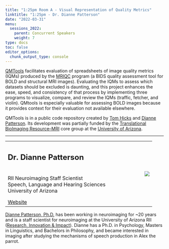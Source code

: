 ```yaml
---
title: "1:25pm Room A - Visual Representation of Quality Metrics"
linktitle: "1:25pm - Dr. Dianne Patterson"
date: "2022-03-31"
menu:
  sessions_2022:
    parent: Concurrent Speakers
    weight: 7
type: docs
toc: false
editor_options:
  chunk_output_type: console
---
```


<p><a href="https://github.com/hickst/qmtools">QMTools</a> facilitates evaluation of spreadsheets of image quality metrics (IQMs) produced by the <a href="https://github.com/poldracklab/mriqc">MRIQC</a> program (a BIDS quality assessment tool for BOLD and structural MRI images). Evaluating the IQMs to assess which datasets should be excluded is daunting, and this project enhances the ease, speed, and consistency of that process by implementing three programs to visualize, compare, and review the IQMs (traffic, fetcher, and violin). QMtools is especially valuable for assessing BOLD images because it provides context for their evaluation not available elsewhere.</p>
<p>QMTools is in a public code repository created by <a href="https://github.com/hickst">Tom Hicks</a> and <a href="https://github.com/dkp">Dianne Patterson</a>. Its development was partially funded by the <a href="https://research.arizona.edu/facilities/core-facilities/translational-bioimaging-resource-mri">Translational BioImaging Resource–MRI</a> core group at the <a href="https://www.arizona.edu/">University of Arizona</a>.</p>

<hr style="width: 100%; text-align: center; margin-left: 0;" />


<TABLE class="bio-table">
<TR>
<TD width=70%><h2>Dr. Dianne Patterson</h2></TD>

<TD>
<TD ROWSPAN="4"><img style="float: right;" src="/img/dianne-patterson.jpg"/></TD>
</TR>
<TR>
<TD ROWSPAN="3">
  <p>RII Neuroimaging Staff Scientist<br>
Speech, Language and Hearing Sciences<br>
  University of Arizona</p>
  <i class="fa fa-link"></i> <a href="https://bio5.org/people/dianne-k-patterson" target="_blank" rel="noopener">Website</a><br>
</TD>
<TD>
</TD>
</TR>
<TR>
<TD>
</TD>
</TR>
</TABLE>
<p><a href="https://profiles.arizona.edu/person/dkp">Dianne Patterson, Ph.D.</a> has been working in neuroimaging for ~20 years and is a staff scientist for neuroimaging at the University of Arizona RII (<a href="https://research.arizona.edu/">Research, Innovation & Impact</a>). Dianne has a Ph.D. in Psychology, Masters in Linguistics, and Bachelors in Philosophy, and became interested in imaging after studying the mechanisms of speech production in Alex the parrot.</p>